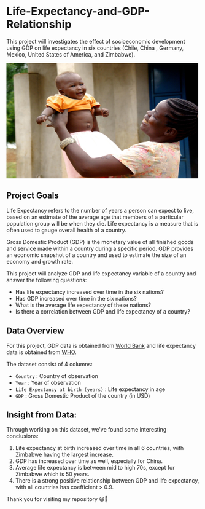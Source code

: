 # Life-Expectancy-and-GDP-Relationship
This project will investigates the effect of socioeconomic development using GDP on life expectancy in six countries (Chile, China , Germany, Mexico, United States of America, and Zimbabwe).

<img src="https://github.com/fikrionii/Life-Expectancy-and-GDP-Relationship/blob/main/life%20expectancy_mother.jpg" width="500" height="300" />

## Project Goals
Life Expectancy refers to the number of years a person can expect to live, based on an estimate of the average age that members of a particular population group will be when they die. Life expectancy is a measure that is often used to gauge overall health of a country.

Gross Domestic Product (GDP) is the monetary value of all finished goods and service made within a country during a specific period. GDP provides an economic snapshot of a country and used to estimate the size of an economy and growth rate.

This project will analyze GDP and life expectancy variable of a country and answer the following questions:
- Has life expectancy increased over time in the six nations?
- Has GDP increased over time in the six nations?
- What is the average life expectancy of these nations?
- Is there a correlation between GDP and life expectancy of a country?

## Data Overview

For this project, GDP data is obtained from [World Bank](https://data.worldbank.org/indicator/NY.GDP.MKTP.CD) and life expectancy data is obtained from [WHO](https://apps.who.int/gho/data/node.main.688).

The dataset consist of 4 columns:
- `Country` : Country of observation
- `Year` : Year of observation
- `Life Expectancy at birth (years)` : Life expectancy in age
- `GDP` : Gross Domestic Product of the country (in USD)

## Insight from Data:
Through working on this dataset, we've found some interesting conclusions:
1. Life expectancy at birth increased over time in all 6 countries, with Zimbabwe having the largest increase.
2. GDP has increased over time as well, especially for China.
3. Average life expectancy is between mid to high 70s, except for Zimbabwe which is 50 years.
4. There is a strong positive relationship between GDP and life expectancy, with all countries has coefficient > 0.9.

Thank you for visiting my repository 😃👏
